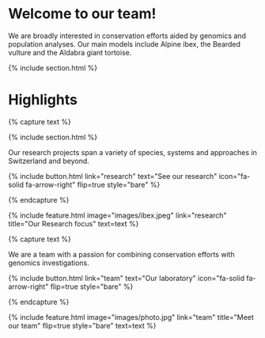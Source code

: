 ---
---

# Welcome to our team!

We are broadly interested in conservation efforts aided by genomics and population analyses. Our main models include Alpine ibex, the Bearded vulture and the Aldabra giant tortoise.

{% include section.html %}


# Highlights


{% capture text %}

{% include section.html %}

Our research projects span a variety of species, systems and approaches in Switzerland and beyond.

{%
  include button.html
  link="research"
  text="See our research"
  icon="fa-solid fa-arrow-right"
  flip=true
  style="bare"
%}

{% endcapture %}

{%
  include feature.html
  image="images/ibex.jpeg"
  link="research"
  title="Our Research focus"
  text=text
%}

{% capture text %}

We are a team with a passion for combining conservation efforts with genomics investigations.

{%
  include button.html
  link="team"
  text="Our laboratory"
  icon="fa-solid fa-arrow-right"
  flip=true
  style="bare"
%}

{% endcapture %}

{%
  include feature.html
  image="images/photo.jpg"
  link="team"
  title="Meet our team"
  flip=true
  style="bare"
  text=text
%}

